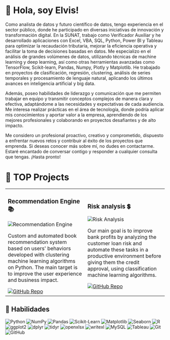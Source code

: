# 👋 Hola, soy Elvis!
Como analista de datos y futuro científico de datos, tengo experiencia en el sector público, donde he participado en diversas iniciativas de innovación y transformación digital. En la SUNAT, trabajo como Verificador Auxiliar y he desarrollado aplicaciones con Excel, VBA, SQL, Python, Power BI y Tableau para optimizar la recaudación tributaria, mejorar la eficiencia operativa y facilitar la toma de decisiones basadas en datos. Me especializo en el análisis de grandes volúmenes de datos, utilizando técnicas de machine learning y deep learning, así como otras herramientas avanzadas como TensorFlow, Scikit-learn, Pandas, Numpy, Plotly y Matplotlib. He trabajado en proyectos de clasificación, regresión, clustering, análisis de series temporales y procesamiento de lenguaje natural, aplicando los últimos avances en inteligencia artificial y big data.

Además, poseo habilidades de liderazgo y comunicación que me permiten trabajar en equipo y transmitir conceptos complejos de manera clara y efectiva, adaptándome a las necesidades y expectativas de cada audiencia. Me interesa realizar prácticas en el área de tecnología, donde podría aplicar mis conocimientos y aportar valor a la empresa, aprendiendo de los mejores profesionales y colaborando en proyectos desafiantes y de alto impacto.

Me considero un profesional proactivo, creativo y comprometido, dispuesto a enfrentar nuevos retos y contribuir al éxito de los proyectos que emprenda. Si deseas conocer más sobre mí, no dudes en contactarme. Estaré encantado de conversar contigo y responder a cualquier consulta que tengas. ¡Hasta pronto!

# 🏅 TOP Projects

<table>
  <tr>
    <td width="50%">
      <h3>Recommendation Engine 📚</h3>
      <img src="https://raw.githubusercontent.com/elvisrosa/elvisrosa/main/images/recommendation-engine.jpg" alt="Recommendation Engine">
      <p>Custom and automated book recommendation system based on users' behaviors developed with clustering machine learning algorithms on Python. The main target is to improve the user experience and business impact.</p>
      <a href="https://github.com/elvisrosa/recommendation-engine">
        <img src="https://img.shields.io/badge/CÓDIGO-181717?style=for-the-badge&logo=github&logoColor=white" alt="GitHub Repo">
      </a>
    </td>
    <td width="50%">
      <h3>Risk analysis 💲</h3>
      <img src="https://raw.githubusercontent.com/elvisrosa/elvisrosa/main/images/risk-analysis.jpg" alt="Risk Analysis">
      <p>Our main goal is to improve bank profits by analyzing the customer loan risk and automate these tasks in a productive environment before giving them the credit approval, using classification machine learning algorithms.</p>
      <a href="https://github.com/elvisrosa/risk-analysis">
        <img src="https://img.shields.io/badge/CÓDIGO-181717?style=for-the-badge&logo=github&logoColor=white" alt="GitHub Repo">
      </a>
    </td>
  </tr>
</table>

## 🚀 Habilidades
![Python](https://img.shields.io/badge/Python-3776AB?style=for-the-badge&logo=python&logoColor=white)
![NumPy](https://img.shields.io/badge/NumPy-013243?style=for-the-badge&logo=numpy&logoColor=white)
![Pandas](https://img.shields.io/badge/Pandas-150458?style=for-the-badge&logo=pandas&logoColor=white)
![Scikit-Learn](https://img.shields.io/badge/Scikit--Learn-F7931E?style=for-the-badge&logo=scikit-learn&logoColor=white)
![Matplotlib](https://img.shields.io/badge/Matplotlib-3776AB?style=for-the-badge)
![Seaborn](https://img.shields.io/badge/Seaborn-3776AB?style=for-the-badge)
![R](https://img.shields.io/badge/R-276DC3?style=for-the-badge&logo=r&logoColor=white)
![ggplot2](https://img.shields.io/badge/ggplot2-276DC3?style=for-the-badge&logo=r&logoColor=white)
![dplyr](https://img.shields.io/badge/dplyr-276DC3?style=for-the-badge&logo=r&logoColor=white)
![tidyr](https://img.shields.io/badge/tidyr-276DC3?style=for-the-badge&logo=r&logoColor=white)
![openxlsx](https://img.shields.io/badge/openxlsx-276DC3?style=for-the-badge&logo=r&logoColor=white)
![writexl](https://img.shields.io/badge/writexl-276DC3?style=for-the-badge&logo=r&logoColor=white)
![MySQL](https://img.shields.io/badge/MySQL-4479A1?style=for-the-badge&logo=mysql&logoColor=white)
![Tableau](https://img.shields.io/badge/Tableau-E97627?style=for-the-badge&logo=tableau&logoColor=white)
![Git](https://img.shields.io/badge/Git-F05032?style=for-the-badge&logo=git&logoColor=white)
![GitHub](https://img.shields.io/badge/GitHub-181717?style=for-the-badge&logo=github&logoColor=white)
